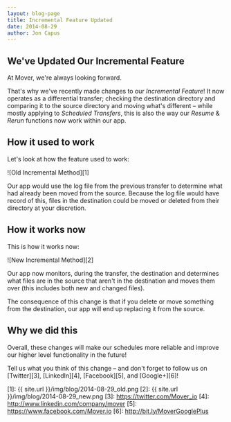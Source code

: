 ```yaml
---
layout: blog-page
title: Incremental Feature Updated
date: 2014-08-29
author: Jon Capus
---
```


## We've Updated Our Incremental Feature

At Mover, we're always looking forward.

That's why we've recently made changes to our _Incremental Feature_! It now operates as a differential transfer; checking the destination directory and comparing it to the source directory and moving what's different – while mostly applying to _Scheduled Transfers_, this is also the way our _Resume_ & _Rerun_ functions now work within our app.

## How it used to work

Let's look at how the feature used to work:

![Old Incremental Method][1]

Our app would use the log file from the previous transfer to determine what had already been moved from the source. Because the log file would have record of this, files in the destination could be moved or deleted from their directory at your discretion.

## How it works now

This is how it works now:

![New Incremental Method][2]

Our app now monitors, during the transfer, the destination and determines what files are in the source that aren't in the destination and moves them over (this includes both new and changed files).

The consequence of this change is that if you delete or move something from the destination, our app will end up replacing it from the source.

## Why we did this

Overall, these changes will make our schedules more reliable and improve our higher level functionality in the future!

Tell us what you think of this change – and don't forget to follow us on [Twitter][3], [LinkedIn][4], [Facebook][5], and [Google+][6]!

[1]: {{ site.url }}/img/blog/2014-08-29_old.png
[2]: {{ site.url }}/img/blog/2014-08-29_new.png
[3]: https://twitter.com/Mover_io
[4]: http://www.linkedin.com/company/mover
[5]: https://www.facebook.com/Mover.io
[6]: http://bit.ly/MoverGooglePlus

